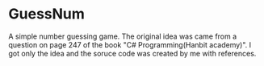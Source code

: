 # GuessNum
A simple number guessing game. The original idea was came from a question on page 247 of the book "C# Programming(Hanbit academy)".
I got only the idea and the soruce code was created by me with references.
